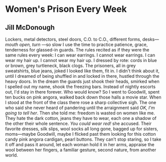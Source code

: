 # Women's Prison Every Week
## Jill McDonough
Lockers, metal detectors, steel doors, C.O.
to C.O., different forms, desks— _mouth open, turn_ —so
slow I use the time to practice patience,
grace, tenderness for glassed-in guards. The rules
recited as if they were the same rules every week:
I can wear earrings. I cannot wear earrings. I can wear
my hair up. I cannot wear my hair up. I dressed
by rote: cords in blue or brown, grey turtleneck, black
clogs. The prisoners, all in grey sweatshirts, blue jeans,
joked I looked like them, fit in. I didn't think about it,
until I dreamed of being shuffled in and locked
in there, hustled through the heavy doors.
In the dream the guards just shook their heads, smirked
when I spelled out my name, shook the freezing bars.
Instead of nightly escorts out, I'd stay in there
forever. Who would know? So I went to Goodwill,
spent ten bucks on pink angora, walked back down those halls
a movie star. When I stood at the front of the class
there rose a sharp collective sigh. The one
who said she never heard of pandering
until the arraignment said _OK,_ _I'm going_
 _to tell her_. Then she told me: freedom is wasted
on women like me. They hate the dark cotton, jeans
they have to wear, each one a shadow of the other their
whole sentence. _You could wear red!_ she accused.
Their favorite dresses, silk slips, wool socks all long gone,
bagged up for sisters, moms—maybe Goodwill,
maybe I flicked past them looking for this cotton candy pink
angora cardigan, pearl buttons. They can't stop staring, so
I take it off and pass it around, let each woman hold it
in her arms, appraise the wool between her fingers,
a familiar gesture, second nature, from another world.